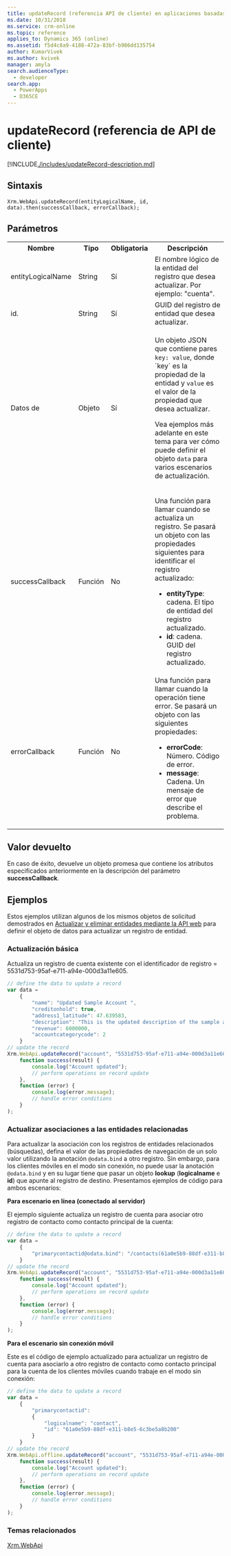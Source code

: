```yaml
---
title: updateRecord (referencia API de cliente) en aplicaciones basadas en modelo| MicrosoftDocs
ms.date: 10/31/2018
ms.service: crm-online
ms.topic: reference
applies_to: Dynamics 365 (online)
ms.assetid: f5d4c8a9-4188-472a-83bf-b986dd135754
author: KumarVivek
ms.author: kvivek
manager: amyla
search.audienceType:
  - developer
search.app:
  - PowerApps
  - D365CE
---
```

# <a name="updaterecord-client-api-reference"></a>updateRecord (referencia de API de cliente)



[!INCLUDE[./includes/updateRecord-description.md](./includes/updateRecord-description.md)] 

## <a name="syntax"></a>Sintaxis

`Xrm.WebApi.updateRecord(entityLogicalName, id, data).then(successCallback, errorCallback);`

## <a name="parameters"></a>Parámetros

<table style="width:100%">
<tr>
<th>Nombre</th>
<th>Tipo</th>
<th>Obligatoria</th>
<th>Descripción</th>
</tr>
<tr>
<td>entityLogicalName</td>
<td>String</td>
<td>Sí</td>
<td>El nombre lógico de la entidad del registro que desea actualizar. Por ejemplo: "cuenta".</td>
</tr>
<tr>
<td>id.</td>
<td>String</td>
<td>Sí</td>
<td>GUID del registro de entidad que desea actualizar.</td>
</tr>
<tr>
<td>Datos de </td>
<td>Objeto</td>
<td>Sí</td>
<td><p>Un objeto JSON que contiene pares <code>key: value</code>, donde `key` es la propiedad de la entidad y <code>value</code> es el valor de la propiedad que desea actualizar.</p>
<p>Vea ejemplos más adelante en este tema para ver cómo puede definir el objeto <code>data</code> para varios escenarios de actualización.</td>
</tr>
<tr>
<td>successCallback</td>
<td>Función</td>
<td>No</td>
<td><p>Una función para llamar cuando se actualiza un registro. Se pasará un objeto con las propiedades siguientes para identificar el registro actualizado:</p>
<ul>
<li><b>entityType</b>: cadena. El tipo de entidad del registro actualizado.</li>
<li><b>id</b>: cadena. GUID del registro actualizado.</li>
</ul></td>
</tr>
<tr>
<td>errorCallback</td>
<td>Función</td>
<td>No</td>
<td>Una función para llamar cuando la operación tiene error. Se pasará un objeto con las siguientes propiedades:
<ul>
<li><b>errorCode</b>: Número. Código de error.</li>
<li><b>message</b>: Cadena. Un mensaje de error que describe el problema.</li>
</ul></td>
</tr>
</table>

## <a name="return-value"></a>Valor devuelto

En caso de éxito, devuelve un objeto promesa que contiene los atributos especificados anteriormente en la descripción del parámetro **successCallback**.

## <a name="examples"></a>Ejemplos

Estos ejemplos utilizan algunos de los mismos objetos de solicitud demostrados en [Actualizar y eliminar entidades mediante la API web](../../../../common-data-service/webapi/update-delete-entities-using-web-api.md) para definir el objeto de datos para actualizar un registro de entidad.

### <a name="basic-update"></a>Actualización básica 

Actualiza un registro de cuenta existente con el identificador de registro = 5531d753-95af-e711-a94e-000d3a11e605.

```JavaScript
// define the data to update a record
var data =
    {
        "name": "Updated Sample Account ",
        "creditonhold": true,
        "address1_latitude": 47.639583,
        "description": "This is the updated description of the sample account",
        "revenue": 6000000,
        "accountcategorycode": 2
    }
// update the record
Xrm.WebApi.updateRecord("account", "5531d753-95af-e711-a94e-000d3a11e605", data).then(
    function success(result) {
        console.log("Account updated");
        // perform operations on record update
    },
    function (error) {
        console.log(error.message);
        // handle error conditions
    }
);
```

### <a name="update-associations-to-the-related-entities"></a>Actualizar asociaciones a las entidades relacionadas

Para actualizar la asociación con los registros de entidades relacionados (búsquedas), defina el valor de las propiedades de navegación de un solo valor utilizando la anotación `@odata.bind` a otro registro. Sin embargo, para los clientes móviles en el modo sin conexión, no puede usar la anotación `@odata.bind` y en su lugar tiene que pasar un objeto **lookup** (**logicalname** e **id**) que apunte al registro de destino. Presentamos ejemplos de código para ambos escenarios:

**Para escenario en línea (conectado al servidor)**

El ejemplo siguiente actualiza un registro de cuenta para asociar otro registro de contacto como contacto principal de la cuenta:

```JavaScript
// define the data to update a record
var data =
    {
        "primarycontactid@odata.bind": "/contacts(61a0e5b9-88df-e311-b8e5-6c3be5a8b200)"
    }
// update the record
Xrm.WebApi.updateRecord("account", "5531d753-95af-e711-a94e-000d3a11e605", data).then(
    function success(result) {
        console.log("Account updated");
        // perform operations on record update
    },
    function (error) {
        console.log(error.message);
        // handle error conditions
    }
);
```

**Para el escenario sin conexión móvil**

Este es el código de ejemplo actualizado para actualizar un registro de cuenta para asociarlo a otro registro de contacto como contacto principal para la cuenta de los clientes móviles cuando trabaje en el modo sin conexión:

```JavaScript
// define the data to update a record
var data =
    {
        "primarycontactid":
        {
            "logicalname": "contact",
            "id": "61a0e5b9-88df-e311-b8e5-6c3be5a8b200"
        }
    }
// update the record
Xrm.WebApi.offline.updateRecord("account", "5531d753-95af-e711-a94e-000d3a11e605", data).then(
    function success(result) {
        console.log("Account updated");
        // perform operations on record update
    },
    function (error) {
        console.log(error.message);
        // handle error conditions
    }
);
```
 
### <a name="related-topics"></a>Temas relacionados

[Xrm.WebApi](../xrm-webapi.md)